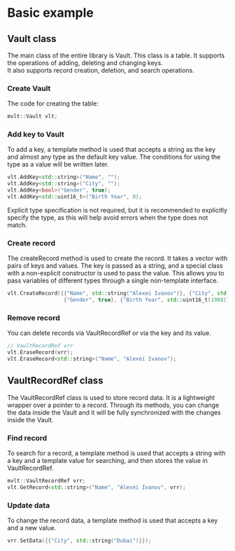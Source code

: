 # Basic example

## Vault class
The main class of the entire library is Vault. This class is a table.
It supports the operations of adding, deleting and changing keys.  
It also supports record creation, deletion, and search operations.  

### Create Vault
The code for creating the table:

```c++
mvlt::Vault vlt;
```

### Add key to Vault
To add a key, a template method is used that accepts a string as the key and almost any type as the default key value.
The conditions for using the type as a value will be written later.

```c++
vlt.AddKey<std::string>("Name", "");
vlt.AddKey<std::string>("City", "");
vlt.AddKey<bool>("Gender", true);
vlt.AddKey<std::uint16_t>("Birth Year", 0);
```

Explicit type specification is not required, but it is recommended to explicitly specify the type, 
as this will help avoid errors when the type does not match.

### Create record
The createRecord method is used to create the record. 
It takes a vector with pairs of keys and values. 
The key is passed as a string, and a special class with a non-explicit constructor is used to pass the value.
This allows you to pass variables of different types through a single non-template interface.

```c++
vlt.CreateRecord({{"Name", std::string("Alexei Ivanov")}, {"City", std::string("Moscow")},
                  {"Gender", true}, {"Birth Year", std::uint16_t(1988)}});
```

### Remove record
You can delete records via VaultRecordRef or via the key and its value.

```c++
// VaultRecordRef vrr
vlt.EraseRecord(vrr);
vlt.EraseRecord<std::string>("Name", "Alexei Ivanov");
```

## VaultRecordRef class
The VaultRecordRef class is used to store record data. 
It is a lightweight wrapper over a pointer to a record. 
Through its methods, you can change the data inside the Vault and it will be fully synchronized with the changes inside the Vault.

### Find record
To search for a record, a template method is used that accepts a string with a key and a template value for searching, 
and then stores the value in VaultRecordRef.

```c++
mvlt::VaultRecordRef vrr;
vlt.GetRecord<std::string>("Name", "Alexei Ivanov", vrr);
```

### Update data
To change the record data, a template method is used that accepts a key and a new value.

```c++
vrr.SetData({{"City", std::string("Dubai")}});
```
